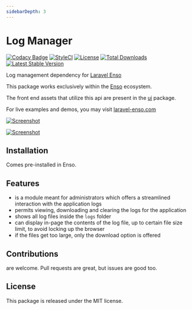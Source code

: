 ```yaml
---
sidebarDepth: 3
---
```


# Log Manager

[![Codacy Badge](https://api.codacy.com/project/badge/Grade/28c7bcb0b5d2451783990e0a151f0a44)](https://www.codacy.com/app/laravel-enso/LogManager?utm_source=github.com&amp;utm_medium=referral&amp;utm_content=laravel-enso/LogManager&amp;utm_campaign=Badge_Grade)
[![StyleCI](https://styleci.io/repos/85624363/shield?branch=master)](https://styleci.io/repos/85624363)
[![License](https://poser.pugx.org/laravel-enso/logmanager/license)](https://packagist.org/packages/laravel-enso/logmanager)
[![Total Downloads](https://poser.pugx.org/laravel-enso/logmanager/downloads)](https://packagist.org/packages/laravel-enso/logmanager)
[![Latest Stable Version](https://poser.pugx.org/laravel-enso/logmanager/version)](https://packagist.org/packages/laravel-enso/logmanager)

Log management dependency for [Laravel Enso](https://github.com/laravel-enso/Enso)

This package works exclusively within the [Enso](https://github.com/laravel-enso/Enso) ecosystem.

The front end assets that utilize this api are present in the [ui](https://github.com/enso-ui/ui) package.

For live examples and demos, you may visit [laravel-enso.com](https://www.laravel-enso.com)

[![Screenshot](https://laravel-enso.github.io/logmanager/screenshots/bulma_004_thumb.png)](https://laravel-enso.github.io/logmanager/screenshots/bulma_004.png)

[![Screenshot](https://laravel-enso.github.io/logmanager/screenshots/bulma_005_thumb.png)](https://laravel-enso.github.io/logmanager/screenshots/bulma_005.png)

## Installation

Comes pre-installed in Enso.

## Features

- is a module meant for administrators which offers a streamlined interaction with the application logs
- permits viewing, downloading and clearing the logs for the application
- shows all log files inside the `logs` folder
- can display in-page the contents of the log file, up to certain file size limit, to avoid locking up the browser
- if the files get too large, only the download option is offered

## Contributions

are welcome. Pull requests are great, but issues are good too.

## License

This package is released under the MIT license.

